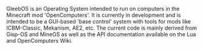 GleebOS is an Operating System intended to run on computers in the Minecraft mod 'OpenComputers'. It is currently in development
and is intended to be a GUI-based 'base control' system with tools for mods like ICBM-Classic, Mekanism, AE2, etc.
The current code is mainly derived from Gisp-OS and MineOS as well as the API documentation available on the Lua and OpenComputers Wiki.
